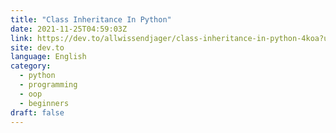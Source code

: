 ```yaml
---
title: "Class Inheritance In Python"
date: 2021-11-25T04:59:03Z
link: https://dev.to/allwissendjager/class-inheritance-in-python-4koa?utm_medium=RSS&utm_source=news.12bit.vn
site: dev.to
language: English
category:
  - python
  - programming
  - oop
  - beginners
draft: false
---
```

